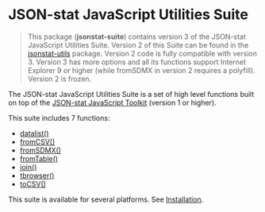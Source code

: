 # JSON-stat JavaScript Utilities Suite

<blockquote>
This package (<strong>jsonstat-suite</strong>) contains version 3 of the JSON-stat JavaScript Utilities Suite. Version 2 of this Suite can be found in the <a href="https://www.npmjs.com/package/jsonstat-utils">jsonstat-utils</a> package. Version 2 code is fully compatible with version 3. Version 3 has more options and all its functions support Internet Explorer 9 or higher (while fromSDMX in version 2 requires a polyfill). Version 2 is frozen.
</blockquote>

The JSON-stat JavaScript Utilities Suite is a set of high level functions built on top of the [JSON-stat JavaScript Toolkit](https://www.npmjs.com/package/jsonstat-toolkit) (version 1 or higher).

This suite includes 7 functions:

* [datalist()](https://github.com/jsonstat/suite/blob/master/docs/datalist.md)
* [fromCSV()](https://github.com/jsonstat/suite/blob/master/docs/fromcsv.md)
* [fromSDMX()](https://github.com/jsonstat/suite/blob/master/docs/fromsdmx.md)
* [fromTable()](https://github.com/jsonstat/suite/blob/master/docs/fromtable.md)
* [join()](https://github.com/jsonstat/suite/blob/master/docs/join.md)
* [tbrowser()](https://github.com/jsonstat/suite/blob/master/docs/tbrowser.md)
* [toCSV()](https://github.com/jsonstat/suite/blob/master/docs/tocsv.md)

This suite is available for several platforms. See [Installation](https://github.com/jsonstat/suite/blob/master/docs/INSTALL.md).
